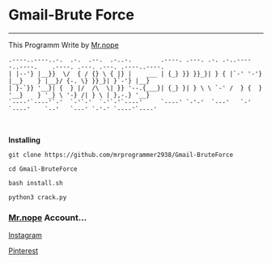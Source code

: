 # Gmail-Brute Force
<hr>

This Programm Write by [Mr.nope](https://github.com/mrprogrammer2938) 
<br>

```
.----..----..-.  .-.  .--.  .-..-.        .----. .---. .-. .-..-----..----.    .----. .---. .---. .----..----. 
| |--'} |__}}  \/  { / {} \ { |} |    ___ | {_} }} }}_}| } { |`-' '-'} |__}    } |__}/ {-. \} }}_}| }`-'} |__} 
| }-`}} '__}| {  } |/  /\  \| }} '--.{___}| {_} }| } \ \ `-' /  } {  } '__}    } '_} \ '-} /| } \ | },-.} '__} 
`----'`----'`-'  `-'`-'  `-'`-'`----'     `----' `-'-'  `---'   `-'  `----'    `--'   `---' `-'-' `----'`----' 
```
<br>


**Installing**
```
git clone https://github.com/mrprogrammer2938/Gmail-BruteForce

cd Gmail-BruteForce

bash install.sh

python3 crack.py
```


### [Mr.nope](https://github.com/mrprogrammer2938) Account...

[Instagram](https://instagram.com/mr.programmer2938)

[Pinterest](https://www.pinterest.com/mrprogrammer2938)
